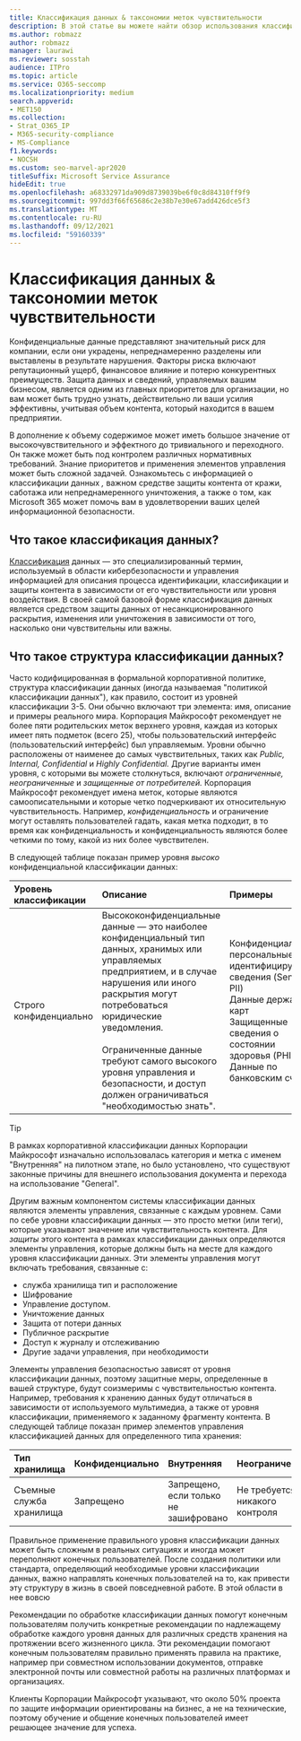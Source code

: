 ```yaml
---
title: Классификация данных & таксономии меток чувствительности
description: В этой статье вы можете найти обзор использования классификации данных & таксономии меток конфиденциальности с Microsoft 365.
ms.author: robmazz
author: robmazz
manager: laurawi
ms.reviewer: sosstah
audience: ITPro
ms.topic: article
ms.service: O365-seccomp
ms.localizationpriority: medium
search.appverid:
- MET150
ms.collection:
- Strat_O365_IP
- M365-security-compliance
- MS-Compliance
f1.keywords:
- NOCSH
ms.custom: seo-marvel-apr2020
titleSuffix: Microsoft Service Assurance
hideEdit: true
ms.openlocfilehash: a68332971da909d8739039be6f0c8d84310ff9f9
ms.sourcegitcommit: 997dd3f66f65686c2e38b7e30e67add426dce5f3
ms.translationtype: MT
ms.contentlocale: ru-RU
ms.lasthandoff: 09/12/2021
ms.locfileid: "59160339"
---
```

# <a name="data-classification--sensitivity-label-taxonomy"></a>Классификация данных & таксономии меток чувствительности

Конфиденциальные данные представляют значительный риск для компании, если они украдены, непреднамеренно разделены или выставлены в результате нарушения. Факторы риска включают репутационный ущерб, финансовое влияние и потерю конкурентных преимуществ. Защита данных и сведений, управляемых вашим бизнесом, является одним из главных приоритетов для организации, но вам может быть трудно узнать, действительно ли ваши усилия эффективны, учитывая объем контента, который находится в вашем предприятии.

В дополнение к объему содержимое может иметь большое значение от высокочувствительного и эффектного до тривиального и переходного. Он также может быть под контролем различных нормативных требований. Знание приоритетов и применения элементов управления может быть сложной задачей. Ознакомьтесь с информацией о классификации данных *,* важном средстве защиты контента от кражи, саботажа или непреднамеренного уничтожения, а также о том, как Microsoft 365 может помочь вам в удовлетворении ваших целей информационной безопасности.

## <a name="what-is-data-classification"></a>Что такое классификация данных?

[Классификация](/microsoft-365/compliance/data-classification-overview) данных — это специализированный термин, используемый в области кибербезопасности и управления информацией для описания процесса идентификации, классификации и защиты контента в зависимости от его чувствительности или уровня воздействия. В своей самой базовой форме классификация данных является средством защиты данных от несанкционированного раскрытия, изменения или уничтожения в зависимости от того, насколько они чувствительны или важны.

## <a name="what-is-a-data-classification-framework"></a>Что такое структура классификации данных?

Часто кодифицированная в формальной корпоративной политике, структура классификации данных (иногда называемая "политикой классификации данных"), как правило, состоит из уровней классификации 3-5. Они обычно включают три элемента: имя, описание и примеры реального мира. Корпорация Майкрософт рекомендует не более пяти родительских меток верхнего уровня, каждая из которых имеет пять подметок (всего 25), чтобы пользовательский интерфейс (пользовательский интерфейс) был управляемым. Уровни обычно расположены от наименее до самых чувствительных, таких как *Public,* *Internal,* *Confidential* и *Highly* 
 *Confidential.* Другие варианты имен уровня, с которыми вы можете столкнуться, включают *ограниченные,* *неограниченные* и *защищенные от потребителей.* Корпорация Майкрософт рекомендует имена меток, которые являются самоописательными и которые четко подчеркивают их относительную чувствительность. Например, *конфиденциальность* и ограничение могут оставлять пользователей гадать,  какая метка подходит, в то время как конфиденциальность и конфиденциальность являются более четкими по тому, какой из них более чувствителен.   

В следующей таблице показан пример уровня *высоко* конфиденциальной классификации данных:

|**Уровень классификации**|**Описание**|**Примеры**|
|:-----------------------|:--------------|:-----------|
| Строго конфиденциально | Высококонфиденциальные данные — это наиболее конфиденциальный тип данных, хранимых или управляемых предприятием, и в случае нарушения или иного раскрытия могут потребоваться юридические уведомления. <br><br> Ограниченные данные требуют самого высокого уровня управления и безопасности, и доступ должен ограничиваться "необходимостью знать". | Конфиденциальные персональные идентифицируемые сведения (Sensitive PII) <br> Данные держателя карт <br> Защищенные сведения о состоянии здоровья (PHI) <br> Данные по банковским счетам |

>[!TIP]
>В рамках корпоративной классификации данных Корпорации Майкрософт изначально использовалась категория и метка с именем "Внутренняя" на пилотном этапе, но было установлено, что существуют законные причины для внешнего использования документа и перехода на использование "General".

Другим важным компонентом системы классификации данных являются элементы управления, связанные с каждым уровнем. Сами по себе уровни классификации данных — это просто метки (или теги), которые указывают значение или чувствительность контента. Для *защиты* этого контента в рамках классификации данных определяются элементы управления, которые должны быть на месте для каждого уровня классификации данных. Эти элементы управления могут включать требования, связанные с:

- служба хранилища тип и расположение
- Шифрование
- Управление доступом.
- Уничтожение данных
- Защита от потери данных
- Публичное раскрытие
- Доступ к журналу и отслеживанию
- Другие задачи управления, при необходимости

Элементы управления безопасностью зависят от уровня классификации данных, поэтому защитные меры, определенные в вашей структуре, будут соизмеримы с чувствительностью контента. Например, требования к хранению данных будут отличаться в зависимости от используемого мультимедиа, а также от уровня классификации, применяемого к заданному фрагменту контента. В следующей таблице показан пример элементов управления классификацией данных для определенного типа хранения:

|**Тип хранилища**|**Конфиденциально**|**Внутренняя**|**Неограниченное**|
|:---------------|:---------------|:-----------|:---------------|
| Съемные служба хранилища | Запрещено | Запрещено, если только не зашифровано | Не требуется никакого контроля |

Правильное применение правильного уровня классификации данных может быть сложным в реальных ситуациях и иногда может переполняют конечных пользователей. После создания политики или стандарта, определяющий необходимые уровни классификации данных, важно направлять конечных пользователей на то, как привести эту структуру в жизнь в своей повседневной работе. В этой области в нее вовсю

Рекомендации по обработке классификации данных помогут конечным пользователям получить конкретные рекомендации по надлежащему обработке каждого уровня данных для различных средств хранения на протяжении всего жизненного цикла. Эти рекомендации помогают конечным пользователям правильно применять правила на практике, например при совместном использовании документов, отправке электронной почты или совместной работы на различных платформах и организациях.

Клиенты Корпорации Майкрософт указывают, что около 50% проекта по защите информации ориентированы на бизнес, а не на технические, поэтому обучение и общение конечных пользователей имеет решающее значение для успеха.
